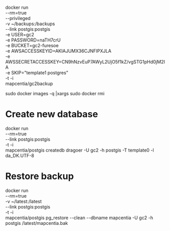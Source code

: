 docker run \
    --rm=true \
    --privileged \
    -v ~/backups:/backups \
    --link postgis:postgis \
    -e USER=gc2 \
    -e PASSWORD=naTH7crU \
    -e BUCKET=gc2-furesoe \
    -e AWSACCESSKEYID=AKIAJUMX36CJNFIPXJLA \
    -e AWSSECRETACCESSKEY=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 \
    -e SKIP="template1 postgres" \
    -t -i \
    mapcentia/gc2backup
    


sudo docker images -q |xargs sudo docker rmi


# Create new database
docker run \
    --rm=true \
    --link postgis:postgis \
    -t -i \
    mapcentia/postgis createdb dragoer -U gc2 -h postgis -T template0 -l da_DK.UTF-8
    
# Restore backup
docker run \
    --rm=true \
    -v ~/latest:/latest \
    --link postgis:postgis \
    -t -i \
    mapcentia/postgis pg_restore --clean --dbname mapcentia -U gc2 -h postgis /latest/mapcentia.bak
    